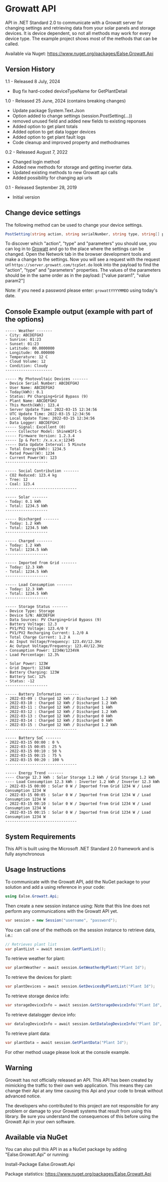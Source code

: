 # Growatt API
API in .NET Standard 2.0 to communicate with a Growatt server for changing settings and retrieving data from your solar panels and storage devices. It is device dependent, so not all methods may work for every device type. The example project shows most of the methods that can be called.

Available via Nuget: https://www.nuget.org/packages/Ealse.Growatt.Api

## Version History

1.1 - Released 8 July, 2024
- Bug fix hard-coded deviceTypeName for GetPlantDetail 

1.0 - Released 25 June, 2024 (contains breaking changes)
- Update package System.Text.Json
- Option added to change settings (session.PostSetting(...))
- removed unused field and added new fields to existing reponses
- Added option to get plant totals
- Added option to get data logger devices
- Added option to get plant fault logs
- Code cleanup and improved property and methodnames

0.2 - Released August 7, 2022

- Changed login method
- Added new methods for storage and getting inverter data.
- Updated existing methods to new Growatt api calls
- Added possibility for changing api urls

0.1 - Released September 28, 2019

- Initial version

## Change device settings

The following method can be used to change your device settings.

```C#
PostSetting(string action, string serialNumber, string type, string[] parameters)
```

To discover which "action", "type" and "parameters" you should use, you can log in to [Growatt](https://server.growatt.com/login) and go to the place where the settings can be changed. Open the Network tab in the browser development tools and make a change to the settings. Now you will see a request with the request url `https://server.growatt.com/tcpSet.do` look into the payload to find the "action", "type" and "parameters" properties. The values of the parameters should be in the same order as in the payload: ["value param1", "value param2"]

Note: if you need a password please enter: `growattYYYYMMDD` using today's date.


## Console Example output (example with part of the options)
```
----- Weather -------
- City: ABCDEFGHJ
- Sunrise: 01:23
- Sunset: 01:23
- Latitude: 00.0000000
- Longitude: 00.000000
- Temperature: 12 C
- Cloud Volume: 12
- Condition: Cloudy
---------------------

----- My Photovoltaic Devices -------
- Device Serial Number: ABCDEFGHJ
- User Name: ABCDEFGHJ
- Today(kWh): 0.1
- Status: PV Charging+Grid Bypass (9)
- Plant Name: ABCDEFGHJ
- This Month(kWh): 123.4
- Server Update Time: 2022-03-15 12:34:56
- UTC Update Time: 2022-03-15 12:34:56
- Local Update Time: 2022-03-15 12:34:56
- Data Logger: ABCDEFGHJ
----- Signal: Excellent (0)
----- Collector Model: ShineWIFI-S
----- Firmware Version: 1.2.3.4
----- Ip & Port: /x.x.x.x:12345
----- Data Update Interval: 5 Minute
- Total Energy(kWh): 1234.5
- Rated Power(W): 1234
- Current Power(W): 123
-------------------

----- Social Contribution -------
- CO2 Reduced: 123.4 kg
- Tree: 12
- Coal: 123.4
--------------------------------

----- Solar -------
- Today: 0.1 kWh
- Total: 1234.5 kWh
-------------------

----- Discharged -------
- Today: 1.2 kWh
- Total: 1234.5 kWh
-------------------

----- Charged -------
- Today: 1.2 kWh
- Total: 1234.5 kWh
-------------------

----- Imported from Grid -------
- Today: 12.3 kWh
- Total: 1234.5 kWh
-------------------

----- Load Consumption -------
- Today: 12.3 kWh
- Total: 1234.5 kWh
-------------------

----- Storage Status -------
- Device Type: Storage
- Device S/N: ABCDEFGH
- Data Sources: PV Charging+Grid Bypass (9)
- Battery Voltage: 12.3
- PV1/PV2 Voltage: 123.4/0 V
- PV1/PV2 Recharging Current: 1.2/0 A
- Total Charge Current: 1.2 A
- Ac Input Voltage/Frequency: 123.4V/12.3Hz
- Ac Output Voltage/Frequency: 123.4V/12.3Hz
- Consumption Power: 1234W/1234VA
- Load Percentage: 12.3%
- 
- Solar Power: 123W
- Grid Import: 1234W
- Battery Charging: 123W
- Battery SoC: 12%
- Status: -12
-------------------

----- Battery Information -------
- 2022-03-09 : Charged 12 kWh / Discharged 1.2 kWh
- 2022-03-10 : Charged 12 kWh / Discharged 1.2 kWh
- 2022-03-11 : Charged 12 kWh / Discharged 1 kWh
- 2022-03-12 : Charged 12 kWh / Discharged 1.2 kWh
- 2022-03-13 : Charged 12 kWh / Discharged 0 kWh
- 2022-03-14 : Charged 12 kWh / Discharged 0 kWh
- 2022-03-15 : Charged 12 kWh / Discharged 1.2 kWh
--------------------------------

----- Battery SoC -------
- 2022-03-15 00:00 : 0 %
- 2022-03-15 00:05 : 25 %
- 2022-03-15 00:10 : 50 %
- 2022-03-15 00:15 : 75 %
- 2022-03-15 00:20 : 100 %
--------------------------------

----- Energy Trend -------
---- Charge 12.3 kWh : Solar Storage 1.2 kWh / Grid Storage 1.2 kWh
---- Load Consumption 12.3 kWh : Inverter 1.2 kWh / Inverter 12.3 kWh
- 2022-03-15 00:00 : Solar 0 W / Imported from Grid 1234 W / Load Consumption 1234 W
- 2022-03-15 00:05 : Solar 0 W / Imported from Grid 1234 W / Load Consumption 1234 W
- 2022-03-15 00:10 : Solar 0 W / Imported from Grid 1234 W / Load Consumption 1234 W
- 2022-03-15 00:15 : Solar 0 W / Imported from Grid 1234 W / Load Consumption 1234 W
--------------------------------
```

## System Requirements

This API is built using the Microsoft .NET Standard 2.0 framework and is fully asynchronous

## Usage Instructions

To communicate with the Growatt API, add the NuGet package to your solution and add a using reference in your code:

```C#
using Ealse.Growatt.Api;
```

Then create a new session instance using:
Note that this line does not perform any communications with the Growatt API yet.

```C#
var session = new Session("username", "password");
```

You can call one of the methods on the session instance to retrieve data, i.e.:

```C#
// Retrieves plant list
var plantList = await session.GetPlantList();
```

To retrieve weather for plant:

```C# 
var plantWeather = await session.GetWeatherByPlant("Plant Id");
```

To retrieve the devices for plant:

```C#
var plantDevices = await session.GetDevicesByPlantList("Plant Id");
```

To retrieve storage device info:

```C#
var storageDeviceInfo = await session.GetStorageDeviceInfo("Plant Id", "Device Sn");
```

To retrieve datalogger device info:

```C#
var datalogDeviceInfo = await session.GetDatalogDeviceInfo("Plant Id", "Datalog Sn");
```

To retrieve plant data:

```C#
var plantData = await session.GetPlantData("Plant Id");
```

For other method usage please look at the console example.

## Warning

Growatt has not officially released an API. This API has been created by mimicking the traffic to their own web application. This means they can change their Api at any time causing this Api and your code to break without advanced notice.

The developers who contributed to this project are not responsible for any problem or damage to your Growatt systems that result from using this library. Be sure you understand the consequences of this before using the Growatt Api in your own software.

## Available via NuGet

You can also pull this API in as a NuGet package by adding "Ealse.Growatt.Api" or running:

Install-Package Ealse.Growatt.Api

Package statistics: https://www.nuget.org/packages/Ealse.Growatt.Api